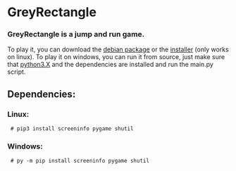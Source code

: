 # GreyRectangle
### GreyRectangle is a jump and run game.

To play it, you can download the [debian package](https://github.com/PyRectangle/GreyRectangle/files/1347119/GreyRectangle_0.0-2.zip) or the [installer](https://github.com/PyRectangle/GreyRectangle/files/1347122/GreyRectangleInstaller.zip) (only works on linux).
To play it on windows, you can run it from source, just make sure that [python3.X](https://www.python.org/) and the dependencies are installed and run the main.py script.

## Dependencies:
### Linux:
``` # pip3 install screeninfo pygame shutil```
### Windows:
``` # py -m pip install screeninfo pygame shutil```
